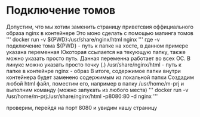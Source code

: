 # Подключение томов

Допустим, что мы хотим заменить страницу приветсвия оффициального образа nginx в контейнере
Это моно сделать с помощью мапинга томов
'''
docker run -v ${PWD}:/usr/share/nginx/html nginx
'''
где
-v  подключение тома
${PWD} - путь к папке на хосте, в данном примере указана переменная Юкоторая ссылается на 
        текующую папку, также можно указать просто путь. Данная переменна работает во всех ОС. В 
        линукс можно указать просто точку (.)
/usr/share/nginx/html - путь к папке в контейнре
nginx - образ
В итоге, содержимое папки внутри контейнера будет заменено содержимым  из локальной папки
Создадим любой html файл, поместим его, например в папку /usr/home/m-prj и выполним команду 
(можно запукать из любого места)
'''
docker run -v /usr/home/m-prj:/usr/share/nginx/html -p8080:80 -d nginx
'''

проверим, перейдя на порт 8080 и увидим нашу страницу

